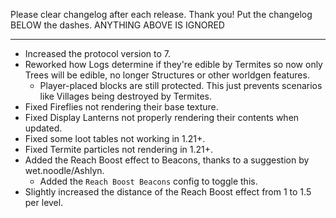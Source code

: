 Please clear changelog after each release.
Thank you!
Put the changelog BELOW the dashes. ANYTHING ABOVE IS IGNORED

-----------------
- Increased the protocol version to 7.
- Reworked how Logs determine if they're edible by Termites so now only Trees will be edible, no longer Structures or other worldgen features.
  - Player-placed blocks are still protected. This just prevents scenarios like Villages being destroyed by Termites.
- Fixed Fireflies not rendering their base texture.
- Fixed Display Lanterns not properly rendering their contents when updated.
- Fixed some loot tables not working in 1.21+.
- Fixed Termite particles not rendering in 1.21+.
- Added the Reach Boost effect to Beacons, thanks to a suggestion by wet.noodle/Ashlyn.
  - Added the `Reach Boost Beacons` config to toggle this.
- Slightly increased the distance of the Reach Boost effect from 1 to 1.5 per level.
